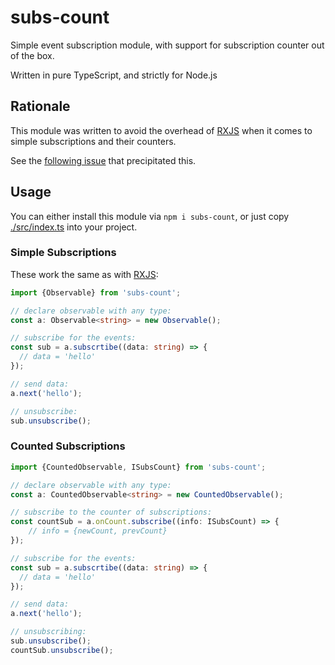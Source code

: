 # subs-count

Simple event subscription module, with support for subscription counter out of the box. 

Written in pure TypeScript, and strictly for Node.js

## Rationale

This module was written to avoid the overhead of [RXJS] when it comes to simple subscriptions and their counters.

See the [following issue](https://stackoverflow.com/questions/56195932/how-to-monitor-number-of-rxjs-subscriptions) that precipitated this.

## Usage

You can either install this module via `npm i subs-count`, or just copy [./src/index.ts](./src/index.ts) into your project.

### Simple Subscriptions

These work the same as with [RXJS]:

```ts
import {Observable} from 'subs-count';

// declare observable with any type:
const a: Observable<string> = new Observable();

// subscribe for the events:
const sub = a.subscrtibe((data: string) => {
  // data = 'hello'
});

// send data:
a.next('hello');

// unsubscribe:
sub.unsubscribe();
```

### Counted Subscriptions

```ts
import {CountedObservable, ISubsCount} from 'subs-count';

// declare observable with any type:
const a: CountedObservable<string> = new CountedObservable();

// subscribe to the counter of subscriptions:
const countSub = a.onCount.subscribe((info: ISubsCount) => {
    // info = {newCount, prevCount} 
});

// subscribe for the events:
const sub = a.subscrtibe((data: string) => {
  // data = 'hello'
});

// send data:
a.next('hello');

// unsubscribing:
sub.unsubscribe();
countSub.unsubscribe();
```

[RXJS]:https://github.com/reactivex/rxjs
